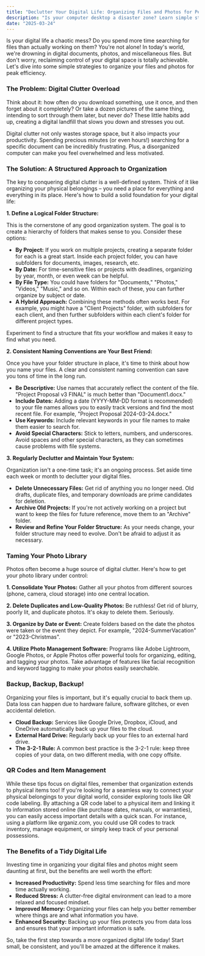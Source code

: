 ```yaml
---
title: "Declutter Your Digital Life: Organizing Files and Photos for Peak Efficiency"
description: "Is your computer desktop a disaster zone? Learn simple strategies for organizing digital files, photos, and documents, leading to improved efficiency and reduced stress. We’ll explore folder structures, naming conventions, and backup solutions to keep your digital life in order."
date: "2025-03-24"
---
```


Is your digital life a chaotic mess? Do you spend more time searching for files than actually working on them? You're not alone! In today's world, we're drowning in digital documents, photos, and miscellaneous files. But don't worry, reclaiming control of your digital space is totally achievable. Let's dive into some simple strategies to organize your files and photos for peak efficiency.

### The Problem: Digital Clutter Overload

Think about it: how often do you download something, use it once, and then forget about it completely? Or take a dozen pictures of the same thing, intending to sort through them later, but never do? These little habits add up, creating a digital landfill that slows you down and stresses you out.

Digital clutter not only wastes storage space, but it also impacts your productivity. Spending precious minutes (or even hours!) searching for a specific document can be incredibly frustrating. Plus, a disorganized computer can make you feel overwhelmed and less motivated.

### The Solution: A Structured Approach to Organization

The key to conquering digital clutter is a well-defined system. Think of it like organizing your physical belongings – you need a place for everything and everything in its place. Here's how to build a solid foundation for your digital life:

**1. Define a Logical Folder Structure:**

This is the cornerstone of any good organization system. The goal is to create a hierarchy of folders that makes sense to you. Consider these options:

*   **By Project:** If you work on multiple projects, creating a separate folder for each is a great start. Inside each project folder, you can have subfolders for documents, images, research, etc.
*   **By Date:** For time-sensitive files or projects with deadlines, organizing by year, month, or even week can be helpful.
*   **By File Type:** You could have folders for "Documents," "Photos," "Videos," "Music," and so on. Within each of these, you can further organize by subject or date.
*   **A Hybrid Approach:** Combining these methods often works best. For example, you might have a "Client Projects" folder, with subfolders for each client, and then further subfolders within each client's folder for different project types.

Experiment to find a structure that fits your workflow and makes it easy to find what you need.

**2. Consistent Naming Conventions are Your Best Friend:**

Once you have your folder structure in place, it's time to think about how you name your files. A clear and consistent naming convention can save you tons of time in the long run.

*   **Be Descriptive:** Use names that accurately reflect the content of the file. "Project Proposal v3 FINAL" is much better than "Document1.docx."
*   **Include Dates:** Adding a date (YYYY-MM-DD format is recommended) to your file names allows you to easily track versions and find the most recent file. For example, "Project Proposal 2024-03-24.docx."
*   **Use Keywords:** Include relevant keywords in your file names to make them easier to search for.
*   **Avoid Special Characters:** Stick to letters, numbers, and underscores. Avoid spaces and other special characters, as they can sometimes cause problems with file systems.

**3. Regularly Declutter and Maintain Your System:**

Organization isn't a one-time task; it's an ongoing process. Set aside time each week or month to declutter your digital files.

*   **Delete Unnecessary Files:** Get rid of anything you no longer need. Old drafts, duplicate files, and temporary downloads are prime candidates for deletion.
*   **Archive Old Projects:** If you're not actively working on a project but want to keep the files for future reference, move them to an "Archive" folder.
*   **Review and Refine Your Folder Structure:** As your needs change, your folder structure may need to evolve. Don't be afraid to adjust it as necessary.

### Taming Your Photo Library

Photos often become a huge source of digital clutter. Here's how to get your photo library under control:

**1. Consolidate Your Photos:** Gather all your photos from different sources (phone, camera, cloud storage) into one central location.

**2. Delete Duplicates and Low-Quality Photos:** Be ruthless! Get rid of blurry, poorly lit, and duplicate photos. It's okay to delete them. Seriously.

**3. Organize by Date or Event:** Create folders based on the date the photos were taken or the event they depict. For example, "2024-SummerVacation" or "2023-Christmas".

**4. Utilize Photo Management Software:** Programs like Adobe Lightroom, Google Photos, or Apple Photos offer powerful tools for organizing, editing, and tagging your photos. Take advantage of features like facial recognition and keyword tagging to make your photos easily searchable.

### Backup, Backup, Backup!

Organizing your files is important, but it's equally crucial to back them up. Data loss can happen due to hardware failure, software glitches, or even accidental deletion.

*   **Cloud Backup:** Services like Google Drive, Dropbox, iCloud, and OneDrive automatically back up your files to the cloud.
*   **External Hard Drive:** Regularly back up your files to an external hard drive.
*   **The 3-2-1 Rule:** A common best practice is the 3-2-1 rule: keep three copies of your data, on two different media, with one copy offsite.

### QR Codes and Item Management

While these tips focus on digital files, remember that organization extends to physical items too! If you're looking for a seamless way to connect your physical belongings to your digital world, consider exploring tools like QR code labeling. By attaching a QR code label to a physical item and linking it to information stored online (like purchase dates, manuals, or warranties), you can easily access important details with a quick scan. For instance, using a platform like qrganiz.com, you could use QR codes to track inventory, manage equipment, or simply keep track of your personal possessions.

### The Benefits of a Tidy Digital Life

Investing time in organizing your digital files and photos might seem daunting at first, but the benefits are well worth the effort:

*   **Increased Productivity:** Spend less time searching for files and more time actually working.
*   **Reduced Stress:** A clutter-free digital environment can lead to a more relaxed and focused mindset.
*   **Improved Memory:** Organizing your files can help you better remember where things are and what information you have.
*   **Enhanced Security:** Backing up your files protects you from data loss and ensures that your important information is safe.

So, take the first step towards a more organized digital life today! Start small, be consistent, and you'll be amazed at the difference it makes.